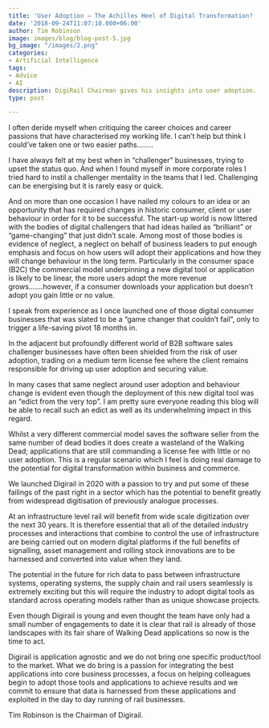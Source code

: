 ```yaml
---
title: 'User Adoption – The Achilles Heel of Digital Transformation?  '
date: '2018-09-24T11:07:10.000+06:00'
author: Tim Robinson
image: images/blog/blog-post-5.jpg
bg_image: "/images/2.png"
categories:
- Artificial Intelligence
tags:
- Advice
- AI
description: DigiRail Chairman gives his insights into user adoption.
type: post

---
```

I often deride myself when critiquing the career choices and career passions that have characterised my working life. I can’t help but think I could’ve taken one or two easier paths……..

I have always felt at my best when in “challenger” businesses, trying to upset the status quo. And when I found myself in more corporate roles I tried hard to instil a challenger mentality in the teams that I led. Challenging can be energising but it is rarely easy or quick.

And on more than one occasion I have nailed my colours to an idea or an opportunity that has required changes in historic consumer, client or user behaviour in order for it to be successful. The start-up world is now littered with the bodies of digital challengers that had ideas hailed as “brilliant” or “game-changing” that just didn’t scale. Among most of those bodies is evidence of neglect, a neglect on behalf of business leaders to put enough emphasis and focus on how users will adopt their applications and how they will change behaviour in the long term. Particularly in the consumer space (B2C) the commercial model underpinning a new digital tool or application is likely to be linear, the more users adopt the more revenue grows…….however, if a consumer downloads your application but doesn’t adopt you gain little or no value.

I speak from experience as I once launched one of those digital consumer businesses that was slated to be a “game changer that couldn’t fail”, only to trigger a life-saving pivot 18 months in.

In the adjacent but profoundly different world of B2B software sales challenger businesses have often been shielded from the risk of user adoption, trading on a medium term license fee where the client remains responsible for driving up user adoption and securing value.

In many cases that same neglect around user adoption and behaviour change is evident even though the deployment of this new digital tool was an “edict from the very top”. I am pretty sure everyone reading this blog will be able to recall such an edict as well as its underwhelming impact in this regard.

Whilst a very different commercial model saves the software seller from the same number of dead bodies it does create a wasteland of the Walking Dead; applications that are still commanding a license fee with little or no user adoption. This is a regular scenario which I feel is doing real damage to the potential for digital transformation within business and commerce.

We launched Digirail in 2020 with a passion to try and put some of these failings of the past right in a sector which has the potential to benefit greatly from widespread digitisation of previously analogue processes.

At an infrastructure level rail will benefit from wide scale digitization over the next 30 years. It is therefore essential that all of the detailed industry processes and interactions that combine to control the use of infrastructure are being carried out on modern digital platforms if the full benefits of signalling, asset management and rolling stock innovations are to be harnessed and converted into value when they land.

The potential in the future for rich data to pass between infrastructure systems, operating systems, the supply chain and rail users seamlessly is extremely exciting but this will require the industry to adopt digital tools as standard across operating models rather than as unique showcase projects.

Even though Digirail is young and even thought the team have only had a small number of engagements to date it is clear that rail is already of those landscapes with its fair share of Walking Dead applications so now is the time to act.

Digirail is application agnostic and we do not bring one specific product/tool to the market. What we do bring is a passion for integrating the best applications into core business processes, a focus on helping colleagues begin to adopt those tools and applications to achieve results and we commit to ensure that data is harnessed from these applications and exploited in the day to day running of rail businesses.

Tim Robinson is the Chairman of Digirail.
